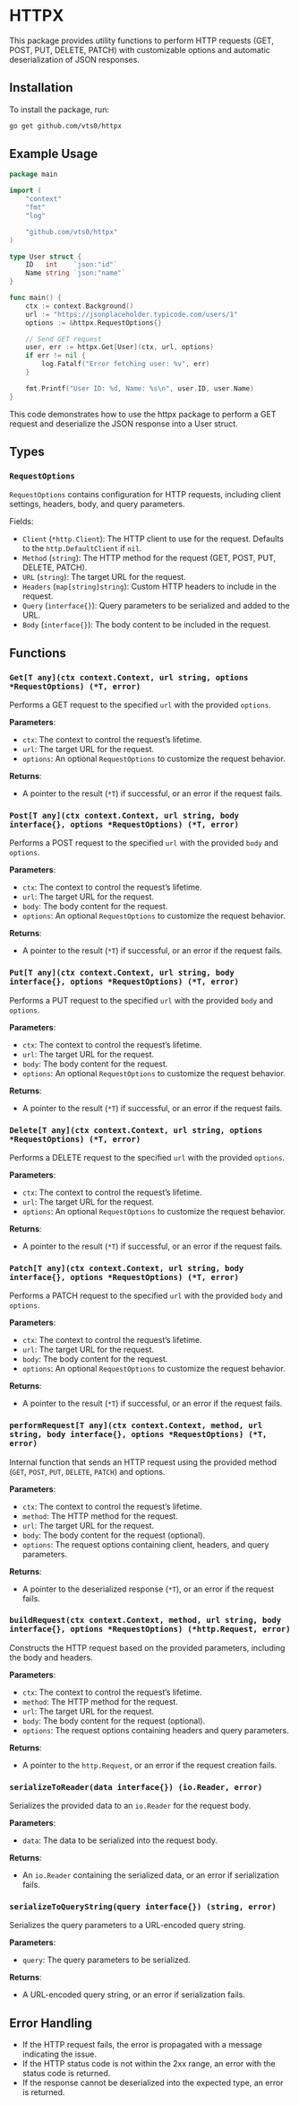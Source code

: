 # HTTPX

This package provides utility functions to perform HTTP requests (GET, POST, PUT, DELETE, PATCH) with customizable options and automatic deserialization of JSON responses.

## Installation
To install the package, run:
```sh
go get github.com/vts0/httpx
```

## Example Usage
```go
package main

import (
	"context"
	"fmt"
	"log"

	"github.com/vts0/httpx"
)

type User struct {
	ID   int    `json:"id"`
	Name string `json:"name"`
}

func main() {
	ctx := context.Background()
	url := "https://jsonplaceholder.typicode.com/users/1"
	options := &httpx.RequestOptions{}

	// Send GET request
	user, err := httpx.Get[User](ctx, url, options)
	if err != nil {
		log.Fatalf("Error fetching user: %v", err)
	}

	fmt.Printf("User ID: %d, Name: %s\n", user.ID, user.Name)
}
```

This code demonstrates how to use the httpx package to perform a GET request and deserialize the JSON response into a User struct.

## Types

### `RequestOptions`
`RequestOptions` contains configuration for HTTP requests, including client settings, headers, body, and query parameters.

Fields:
- `Client` (`*http.Client`): The HTTP client to use for the request. Defaults to the `http.DefaultClient` if `nil`.
- `Method` (`string`): The HTTP method for the request (GET, POST, PUT, DELETE, PATCH).
- `URL` (`string`): The target URL for the request.
- `Headers` (`map[string]string`): Custom HTTP headers to include in the request.
- `Query` (`interface{}`): Query parameters to be serialized and added to the URL.
- `Body` (`interface{}`): The body content to be included in the request.

## Functions

### `Get[T any](ctx context.Context, url string, options *RequestOptions) (*T, error)`
Performs a GET request to the specified `url` with the provided `options`.

**Parameters**:
- `ctx`: The context to control the request’s lifetime.
- `url`: The target URL for the request.
- `options`: An optional `RequestOptions` to customize the request behavior.

**Returns**:
- A pointer to the result (`*T`) if successful, or an error if the request fails.

### `Post[T any](ctx context.Context, url string, body interface{}, options *RequestOptions) (*T, error)`
Performs a POST request to the specified `url` with the provided `body` and `options`.

**Parameters**:
- `ctx`: The context to control the request’s lifetime.
- `url`: The target URL for the request.
- `body`: The body content for the request.
- `options`: An optional `RequestOptions` to customize the request behavior.

**Returns**:
- A pointer to the result (`*T`) if successful, or an error if the request fails.

### `Put[T any](ctx context.Context, url string, body interface{}, options *RequestOptions) (*T, error)`
Performs a PUT request to the specified `url` with the provided `body` and `options`.

**Parameters**:
- `ctx`: The context to control the request’s lifetime.
- `url`: The target URL for the request.
- `body`: The body content for the request.
- `options`: An optional `RequestOptions` to customize the request behavior.

**Returns**:
- A pointer to the result (`*T`) if successful, or an error if the request fails.

### `Delete[T any](ctx context.Context, url string, options *RequestOptions) (*T, error)`
Performs a DELETE request to the specified `url` with the provided `options`.

**Parameters**:
- `ctx`: The context to control the request’s lifetime.
- `url`: The target URL for the request.
- `options`: An optional `RequestOptions` to customize the request behavior.

**Returns**:
- A pointer to the result (`*T`) if successful, or an error if the request fails.

### `Patch[T any](ctx context.Context, url string, body interface{}, options *RequestOptions) (*T, error)`
Performs a PATCH request to the specified `url` with the provided `body` and `options`.

**Parameters**:
- `ctx`: The context to control the request’s lifetime.
- `url`: The target URL for the request.
- `body`: The body content for the request.
- `options`: An optional `RequestOptions` to customize the request behavior.

**Returns**:
- A pointer to the result (`*T`) if successful, or an error if the request fails.

### `performRequest[T any](ctx context.Context, method, url string, body interface{}, options *RequestOptions) (*T, error)`
Internal function that sends an HTTP request using the provided method (`GET`, `POST`, `PUT`, `DELETE`, `PATCH`) and options.

**Parameters**:
- `ctx`: The context to control the request’s lifetime.
- `method`: The HTTP method for the request.
- `url`: The target URL for the request.
- `body`: The body content for the request (optional).
- `options`: The request options containing client, headers, and query parameters.

**Returns**:
- A pointer to the deserialized response (`*T`), or an error if the request fails.

### `buildRequest(ctx context.Context, method, url string, body interface{}, options *RequestOptions) (*http.Request, error)`
Constructs the HTTP request based on the provided parameters, including the body and headers.

**Parameters**:
- `ctx`: The context to control the request’s lifetime.
- `method`: The HTTP method for the request.
- `url`: The target URL for the request.
- `body`: The body content for the request (optional).
- `options`: The request options containing headers and query parameters.

**Returns**:
- A pointer to the `http.Request`, or an error if the request creation fails.

### `serializeToReader(data interface{}) (io.Reader, error)`
Serializes the provided data to an `io.Reader` for the request body.

**Parameters**:
- `data`: The data to be serialized into the request body.

**Returns**:
- An `io.Reader` containing the serialized data, or an error if serialization fails.

### `serializeToQueryString(query interface{}) (string, error)`
Serializes the query parameters to a URL-encoded query string.

**Parameters**:
- `query`: The query parameters to be serialized.

**Returns**:
- A URL-encoded query string, or an error if serialization fails.

## Error Handling
- If the HTTP request fails, the error is propagated with a message indicating the issue.
- If the HTTP status code is not within the 2xx range, an error with the status code is returned.
- If the response cannot be deserialized into the expected type, an error is returned.
